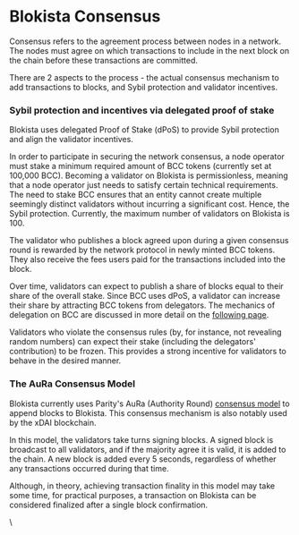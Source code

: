 # Blokista Consensus

Consensus refers to the agreement process between nodes in a network. The nodes must agree on which transactions to include in the next block on the chain before these transactions are committed.

There are 2 aspects to the process - the actual consensus mechanism to add transactions to blocks, and Sybil protection and validator incentives.

### Sybil protection and incentives via delegated proof of stake

Blokista uses delegated Proof of Stake (dPoS) to provide Sybil protection and align the validator incentives.  

In order to participate in securing the network consensus, a node operator must stake a minimum required amount of BCC tokens (currently set at 100,000 BCC). Becoming a validator on Blokista is permissionless, meaning that a node operator just needs to satisfy certain technical requirements. The need to stake BCC ensures that an entity cannot create multiple seemingly distinct validators without incurring a significant cost. Hence, the Sybil protection. Currently, the maximum number of validators on Blokista is 100.

The validator who publishes a block agreed upon during a given consensus round is rewarded by the network protocol in newly minted BCC tokens. They also receive the fees users paid for the transactions included into the block.

Over time, validators can expect to publish a share of blocks equal to their share of the overall stake. Since BCC uses dPoS, a validator can increase their share by attracting BCC tokens from delegators. The mechanics of delegation on BCC are discussed in more detail on the [following page](https://docs.bccscan.com/general/fuse-network-blockchain/validators-and-delegation).

Validators who violate the consensus rules (by, for instance, not revealing random numbers) can expect their stake (including the delegators' contribution) to be frozen. This provides a strong incentive for validators to behave in the desired manner.

### The AuRa Consensus Model

Blokista currently uses Parity's AuRa (Authority Round) [consensus model](https://openethereum.github.io/Aura) to append blocks to Blokista. This consensus mechanism is also notably used by the xDAI blockchain.

In this model, the validators take turns signing blocks. A signed block is broadcast to all validators, and if the majority agree it is valid, it is added to the chain. A new block is added every 5 seconds, regardless of whether any transactions occurred during that time.

Although, in theory, achieving transaction finality in this model may take some time, for practical purposes, a transaction on Blokista can be considered finalized after a single block confirmation.  

\
